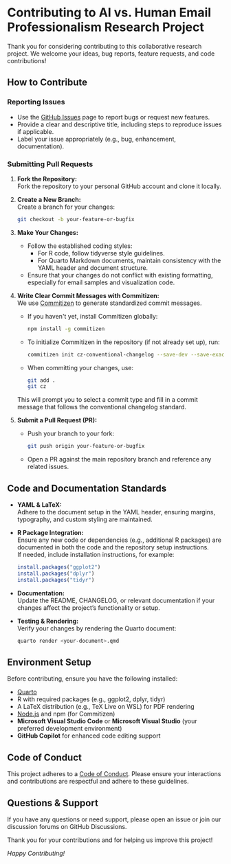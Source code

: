 # Contributing to AI vs. Human Email Professionalism Research Project

Thank you for considering contributing to this collaborative research project. We welcome your ideas, bug reports, feature requests, and code contributions!

## How to Contribute

### Reporting Issues

- Use the [GitHub Issues](https://github.com/your-repo/issues) page to report bugs or request new features.
- Provide a clear and descriptive title, including steps to reproduce issues if applicable.
- Label your issue appropriately (e.g., bug, enhancement, documentation).

### Submitting Pull Requests

1. **Fork the Repository:**  
   Fork the repository to your personal GitHub account and clone it locally.

2. **Create a New Branch:**  
   Create a branch for your changes:
   ```bash
   git checkout -b your-feature-or-bugfix
   ```

3. **Make Your Changes:**  
   - Follow the established coding styles:
     - For R code, follow tidyverse style guidelines.
     - For Quarto Markdown documents, maintain consistency with the YAML header and document structure.
   - Ensure that your changes do not conflict with existing formatting, especially for email samples and visualization code.

4. **Write Clear Commit Messages with Commitizen:**  
   We use [Commitizen](https://commitizen-tools.github.io/commitizen/) to generate standardized commit messages.
   - If you haven't yet, install Commitizen globally:
     ```bash
     npm install -g commitizen
     ```
   - To initialize Commitizen in the repository (if not already set up), run:
     ```bash
     commitizen init cz-conventional-changelog --save-dev --save-exact
     ```
   - When committing your changes, use:
     ```bash
     git add .
     git cz
     ```
   This will prompt you to select a commit type and fill in a commit message that follows the conventional changelog standard.

5. **Submit a Pull Request (PR):**  
   - Push your branch to your fork:
     ```bash
     git push origin your-feature-or-bugfix
     ```
   - Open a PR against the main repository branch and reference any related issues.

## Code and Documentation Standards

- **YAML & LaTeX:**  
  Adhere to the document setup in the YAML header, ensuring margins, typography, and custom styling are maintained.

- **R Package Integration:**  
  Ensure any new code or dependencies (e.g., additional R packages) are documented in both the code and the repository setup instructions.  
  If needed, include installation instructions, for example:
  ```r
  install.packages("ggplot2")
  install.packages("dplyr")
  install.packages("tidyr")
  ```

- **Documentation:**  
  Update the README, CHANGELOG, or relevant documentation if your changes affect the project’s functionality or setup.

- **Testing & Rendering:**  
  Verify your changes by rendering the Quarto document:
  ```bash
  quarto render <your-document>.qmd
  ```

## Environment Setup

Before contributing, ensure you have the following installed:
- [Quarto](https://quarto.org/docs/get-started/)
- R with required packages (e.g., ggplot2, dplyr, tidyr)
- A LaTeX distribution (e.g., TeX Live on WSL) for PDF rendering
- [Node.js](https://nodejs.org/) and npm (for Commitizen)
- **Microsoft Visual Studio Code** or **Microsoft Visual Studio** (your preferred development environment)
- **GitHub Copilot** for enhanced code editing support

## Code of Conduct

This project adheres to a [Code of Conduct](CODE_OF_CONDUCT.md). Please ensure your interactions and contributions are respectful and adhere to these guidelines.

## Questions & Support

If you have any questions or need support, please open an issue or join our discussion forums on GitHub Discussions.

Thank you for your contributions and for helping us improve this project!

*Happy Contributing!*